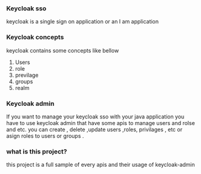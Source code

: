 ### Keycloak sso
keycloak is a single sign on application or an I am application

### Keycloak concepts
keycloak contains some concepts like bellow
1. Users
2. role
3. previlage
4. groups
5. realm

### Keycloak admin

If you want to manage your keycloak sso with your java application you have to use keycloak admin that have some apis to manage users and rolse and etc. 
you can create , delete ,update users ,roles, privilages , etc or asign roles to users or groups .
### what is this project?

this project is a full sample of every apis and their usage of keycloak-admin

